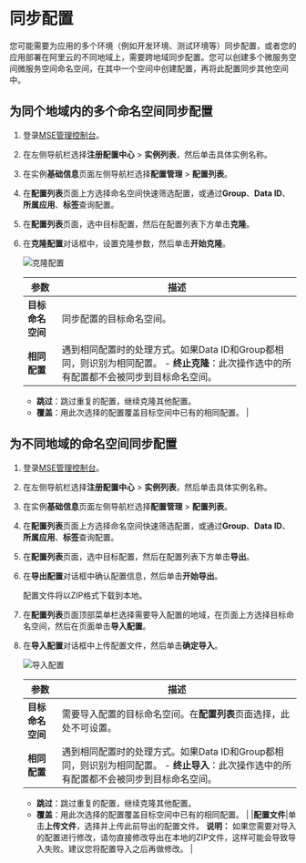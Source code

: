 # 同步配置

您可能需要为应用的多个环境（例如开发环境、测试环境等）同步配置，或者您的应用部署在阿里云的不同地域上，需要跨地域同步配置。您可以创建多个微服务空间微服务空间命名空间，在其中一个空间中创建配置，再将此配置同步其他空间中。

## 为同个地域内的多个命名空间同步配置

1.  登录[MSE管理控制台](https://mse.console.aliyun.com)。

2.  在左侧导航栏选择**注册配置中心** \> **实例列表**，然后单击具体实例名称。

3.  在实例**基础信息**页面左侧导航栏选择**配置管理** \> **配置列表**。

4.  在**配置列表**页面上方选择命名空间快速筛选配置，或通过**Group**、**Data ID**、**所属应用**、**标签**查询配置。

5.  在**配置列表**页面，选中目标配置，然后在配置列表下方单击**克隆**。

6.  在**克隆配置**对话框中，设置克隆参数，然后单击**开始克隆**。

    ![克隆配置](https://static-aliyun-doc.oss-accelerate.aliyuncs.com/assets/img/zh-CN/0990432161/p238467.png)

    |参数|描述|
    |--|--|
    |**目标命名空间**|同步配置的目标命名空间。|
    |**相同配置**|遇到相同配置时的处理方式。如果Data ID和Group都相同，则识别为相同配置。     -   **终止克隆**：此次操作选中的所有配置都不会被同步到目标命名空间。
    -   **跳过**：跳过重复的配置，继续克隆其他配置。
    -   **覆盖**：用此次选择的配置覆盖目标空间中已有的相同配置。 |


## 为不同地域的命名空间同步配置

1.  登录[MSE管理控制台](https://mse.console.aliyun.com)。

2.  在左侧导航栏选择**注册配置中心** \> **实例列表**，然后单击具体实例名称。

3.  在实例**基础信息**页面左侧导航栏选择**配置管理** \> **配置列表**。

4.  在**配置列表**页面上方选择命名空间快速筛选配置，或通过**Group**、**Data ID**、**所属应用**、**标签**查询配置。

5.  在**配置列表**页面，选中目标配置，然后在配置列表下方单击**导出**。

6.  在**导出配置**对话框中确认配置信息，然后单击**开始导出**。

    配置文件将以ZIP格式下载到本地。

7.  在**配置列表**页面顶部菜单栏选择需要导入配置的地域，在页面上方选择目标命名空间，然后在页面单击**导入配置**。

8.  在**导入配置**对话框中上传配置文件，然后单击**确定导入**。

    ![导入配置](https://static-aliyun-doc.oss-accelerate.aliyuncs.com/assets/img/zh-CN/0990432161/p238471.png)

    |参数|描述|
    |--|--|
    |**目标命名空间**|需要导入配置的目标命名空间。在**配置列表**页面选择，此处不可设置。|
    |**相同配置**|遇到相同配置时的处理方式。如果Data ID和Group都相同，则识别为相同配置。     -   **终止导入**：此次操作选中的所有配置都不会被同步到目标命名空间。
    -   **跳过**：跳过重复的配置，继续克隆其他配置。
    -   **覆盖**：用此次选择的配置覆盖目标空间中已有的相同配置。 |
    |**配置文件**|单击**上传文件**，选择并上传此前导出的配置文件。 **说明：** 如果您需要对导入的配置进行修改，请勿直接修改导出在本地的ZIP文件，这样可能会导致导入失败。建议您将配置导入之后再做修改。 |


